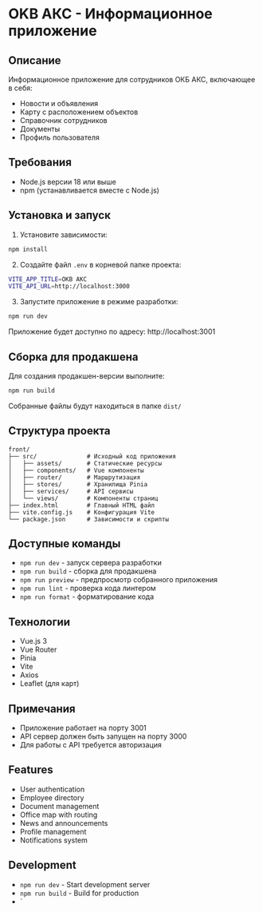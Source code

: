 # OKB АКС - Информационное приложение

## Описание
Информационное приложение для сотрудников ОКБ АКС, включающее в себя:
- Новости и объявления
- Карту с расположением объектов
- Справочник сотрудников
- Документы
- Профиль пользователя

## Требования
- Node.js версии 18 или выше
- npm (устанавливается вместе с Node.js)

## Установка и запуск

1. Установите зависимости:
```bash
npm install
```

2. Создайте файл `.env` в корневой папке проекта:
```bash
VITE_APP_TITLE=OKB АКС
VITE_API_URL=http://localhost:3000
```

3. Запустите приложение в режиме разработки:
```bash
npm run dev
```

Приложение будет доступно по адресу: http://localhost:3001

## Сборка для продакшена

Для создания продакшен-версии выполните:
```bash
npm run build
```

Собранные файлы будут находиться в папке `dist/`

## Структура проекта
```
front/
├── src/              # Исходный код приложения
│   ├── assets/       # Статические ресурсы
│   ├── components/   # Vue компоненты
│   ├── router/       # Маршрутизация
│   ├── stores/       # Хранилища Pinia
│   ├── services/     # API сервисы
│   └── views/        # Компоненты страниц
├── index.html        # Главный HTML файл
├── vite.config.js    # Конфигурация Vite
└── package.json      # Зависимости и скрипты
```

## Доступные команды
- `npm run dev` - запуск сервера разработки
- `npm run build` - сборка для продакшена
- `npm run preview` - предпросмотр собранного приложения
- `npm run lint` - проверка кода линтером
- `npm run format` - форматирование кода

## Технологии
- Vue.js 3
- Vue Router
- Pinia
- Vite
- Axios
- Leaflet (для карт)

## Примечания
- Приложение работает на порту 3001
- API сервер должен быть запущен на порту 3000
- Для работы с API требуется авторизация

## Features

- User authentication
- Employee directory
- Document management
- Office map with routing
- News and announcements
- Profile management
- Notifications system

## Development

- `npm run dev` - Start development server
- `npm run build` - Build for production
- `